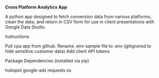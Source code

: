 **Cross Platform Analytics App**

A python app designed to fetch conversion data from various platforms, clean the data, and return in CSV form for use in client presentations with Google Data Studio.



Instructions

Pull cpa app from github.
Rename .env-sample file to .env (gitignored to hide sensitive customer data)
Add client API tokens 

Package Dependencies (installed via pip)

hubspot
google-ads
requests
os
